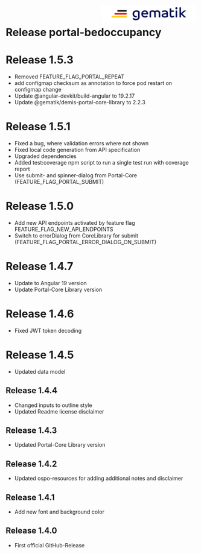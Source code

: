 <img align="right" width="250" height="47" src="./media/Gematik_Logo_Flag.png"/> <br/>      

# Release portal-bedoccupancy

# Release 1.5.3
- Removed FEATURE_FLAG_PORTAL_REPEAT
- add configmap checksum as annotation to force pod restart on configmap change
- Update @angular-devkit/build-angular to 19.2.17
- Update @gematik/demis-portal-core-library to 2.2.3

# Release 1.5.1
- Fixed a bug, where validation errors where not shown
- Fixed local code generation from API specification
- Upgraded dependencies
- Added test:coverage npm script to run a single test run with coverage report
- Use submit- and spinner-dialog from Portal-Core (FEATURE_FLAG_PORTAL_SUBMIT)

# Release 1.5.0
- Add new API endpoints activated by feature flag FEATURE_FLAG_NEW_API_ENDPOINTS
- Switch to errorDialog from CoreLibrary for submit (FEATURE_FLAG_PORTAL_ERROR_DIALOG_ON_SUBMIT)

# Release 1.4.7
- Update to Angular 19 version
- Update Portal-Core Library version

# Release 1.4.6
- Fixed JWT token decoding

# Release 1.4.5
- Updated data model

## Release 1.4.4
- Changed inputs to outline style
- Updated Readme license disclaimer

## Release 1.4.3
- Updated Portal-Core Library version

## Release 1.4.2
- Updated ospo-resources for adding additional notes and disclaimer

## Release 1.4.1
- Add new font and background color

## Release 1.4.0
- First official GitHub-Release
